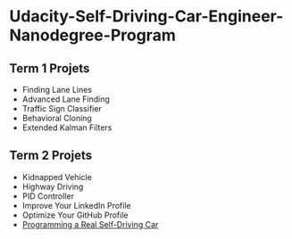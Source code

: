 # Udacity-Self-Driving-Car-Engineer-Nanodegree-Program

## Term 1 Projets
* Finding Lane Lines
* Advanced Lane Finding
* Traffic Sign Classifier
* Behavioral Cloning
* Extended Kalman Filters


## Term 2 Projets
* Kidnapped Vehicle
* Highway Driving
* PID Controller
* Improve Your LinkedIn Profile
* Optimize Your GitHub Profile
* [Programming a Real Self-Driving Car](https://github.com/safdark/Automata-Capstone)
